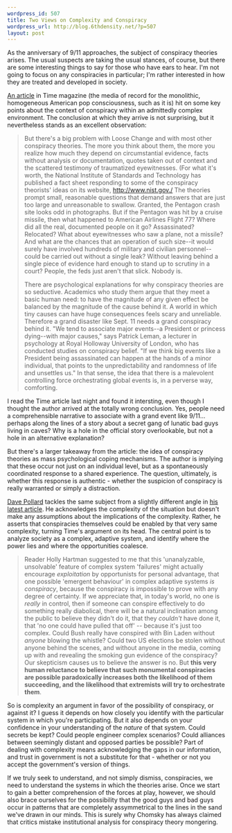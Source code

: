 ```yaml
--- 
wordpress_id: 507
title: Two Views on Complexity and Conspiracy
wordpress_url: http://blog.6thdensity.net/?p=507
layout: post
---
```

As the anniversary of 9/11 approaches, the subject of conspiracy theories arises. The usual suspects are taking the usual stances, of course, but there are some interesting things to say for those who have ears to hear. I'm not going to focus on any conspiracies in particular; I'm rather interested in how they are treated and developed in society.

<a href="http://www.time.com/time/magazine/article/0,9171,1531304,00.html">An article</a> in Time magazine (the media of record for the monolithic, homogeneous American pop consciousness, such as it is) hit on some key points about the context of conspiracy within an admittedly complex environment. The conclusion at which they arrive is not surprising, but it nevertheless stands as an excellent observation:
<blockquote>But there's a big problem with Loose Change and with most other conspiracy theories. The more you think about them, the more you realize how much they depend on circumstantial evidence, facts without analysis or documentation, quotes taken out of context and the scattered testimony of traumatized eyewitnesses. (For what it's worth, the National Institute of Standards and Technology has published a fact sheet responding to some of the conspiracy theorists' ideas on its website, <a href="http://www.nist.gov./" target="_new">http://www.nist.gov./</a> The theories prompt small, reasonable questions that demand answers that are just too large and unreasonable to swallow. Granted, the Pentagon crash site looks odd in photographs. But if the Pentagon was hit by a cruise missile, then what happened to American Airlines Flight 77? Where did all the real, documented people on it go? Assassinated? Relocated? What about eyewitnesses who saw a plane, not a missile? And what are the chances that an operation of such size--it would surely have involved hundreds of military and civilian personnel--could be carried out without a single leak? Without leaving behind a single piece of evidence hard enough to stand up to scrutiny in a court? People, the feds just aren't that slick. Nobody is.

There are psychological explanations for why conspiracy theories are so seductive. Academics who study them argue that they meet a basic human need: to have the magnitude of any given effect be balanced by the magnitude of the cause behind it. A world in which tiny causes can have huge consequences feels scary and unreliable. Therefore a grand disaster like Sept. 11 needs a grand conspiracy behind it. "We tend to associate major events--a President or princess dying--with major causes," says Patrick Leman, a lecturer in psychology at Royal Holloway University of London, who has conducted studies on conspiracy belief. "If we think big events like a President being assassinated can happen at the hands of a minor individual, that points to the unpredictability and randomness of life and unsettles us." In that sense, the idea that there is a malevolent controlling force orchestrating global events is, in a perverse way, comforting.</blockquote>
I read the Time article last night and found it intersting, even though I thought the author arrived at the totally wrong conclusion. Yes, people need a comprehensible narrative to associate with a grand event like 9/11... perhaps along the lines of a story about a secret gang of lunatic bad guys living in caves? Why is a hole in the official story overlookable, but not a hole in an alternative explanation?

But there's a larger takeaway from the article: the idea of conspiracy theories as mass psychological coping mechanisms. The author is implying that these occur not just on an individual level, but as a spontaneously coordinated response to a shared experience. The question, ultimately, is whether this response is authentic - whether the suspicion of conspiracy is really warranted or simply a distraction.

<a href="http://blogs.salon.com/0002007/">Dave Pollard</a> tackles the same subject from a slightly different angle in <a href="http://blogs.salon.com/0002007/2006/09/04.html#a1633">his latest article</a>. He acknowledges the complexity of the situation but doesn't make any assumptions about the implications of the complexity. Rather, he asserts that conspiracies themselves could be enabled by that very same complexity, turning Time's argument on its head. The central point is to analyze society as a complex, adaptive system, and identify where the power lies and where the opportunities coalesce.
<blockquote>Reader Holly Hartman suggested to me that this 'unanalyzable, unsolvable' feature of complex system 'failures' might actually encourage <span style="font-style: italic">exploitation</span> by opportunists for personal advantage, that one possible 'emergent behaviour' in complex adaptive systems <span style="font-style: italic">is conspiracy</span>, because the conspiracy is impossible to prove with any degree of certainty. If we appreciate that, in today's world, no one is <span style="font-style: italic">really</span> in control, then if someone can conspire effectively to do something really diabolical, there will be a natural inclination among the public to believe they didn't do it, that they <span style="font-style: italic">couldn't</span> have done it, that 'no one could have pulled that off' -- because it's just too complex. Could Bush really have conspired with Bin Laden without <span style="font-style: italic">anyone</span> blowing the whistle? Could two US elections be stolen without anyone behind the scenes, and without anyone in the media, coming up with and revealing the smoking gun evidence of the conspiracy? Our skepticism causes us to believe the answer is no. But <strong>this very human reluctance to believe that such monumental conspiracies are possible paradoxically increases both the likelihood of them succeeding, and the likelihood that extremists will try to orchestrate them</strong>.</blockquote>
So is complexity an argument in favor of the possibility of conspiracy, or against it? I guess it depends on how closely you identify with the particular system in which you're participating. But it also depends on your confidence in your understanding of the <em>nature</em> of that system. Could secrets be kept? Could people engineer complex scenarios? Could alliances between seemingly distant and opposed parties be possible? Part of dealing with complexity means acknowledging the gaps in our information, and trust in government is not a substitute for that - whether or not you accept the government's version of things.

If we truly seek to understand, and not simply dismiss, conspiracies, we need to understand the systems in which the theories arise. Once we start to gain a better comprehension of the forces at play, however, we should also brace ourselves for the possibility that the good guys and bad guys occur in patterns that are completely assymmetrical to the lines in the sand we've drawn in our minds. This is surely why Chomsky has always claimed that critics mistake institutional analysis for conspiracy theory mongering.
